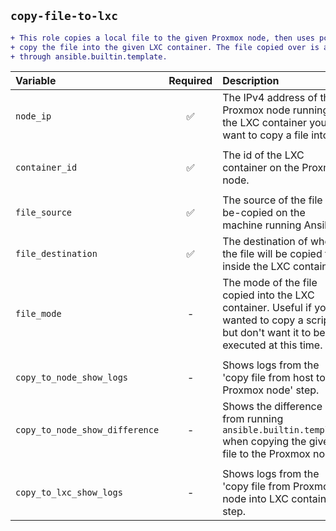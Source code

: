 
## `copy-file-to-lxc`

```diff
+ This role copies a local file to the given Proxmox node, then uses pct to
+ copy the file into the given LXC container. The file copied over is also run
+ through ansible.builtin.template.
```

Variable|Required|Description|Default
:---|:---:|:---|:---:
`node_ip`| ✅ |The IPv4 address of the Proxmox node running the LXC container you want to copy a file into.|-
|||
`container_id`| ✅ |The id of the LXC container on the Proxmox node.|-
|||
`file_source`| ✅ |The source of the file to-be-copied on the machine running Ansible.|-
`file_destination`| ✅ |The destination of where the file will be copied to inside the LXC container.|-
`file_mode`| - |The mode of the file copied into the LXC container. Useful if you wanted to copy a script but don't want it to be executed at this time.|`0755`
|||
`copy_to_node_show_logs`| - |Shows logs from the 'copy file from host to Proxmox node' step.|`true`
`copy_to_node_show_difference`| - |Shows the difference from running `ansible.builtin.template` when copying the given file to the Proxmox node.|`false`
|||
`copy_to_lxc_show_logs`| - |Shows logs from the 'copy file from Proxmox node into LXC container' step.|`false`
